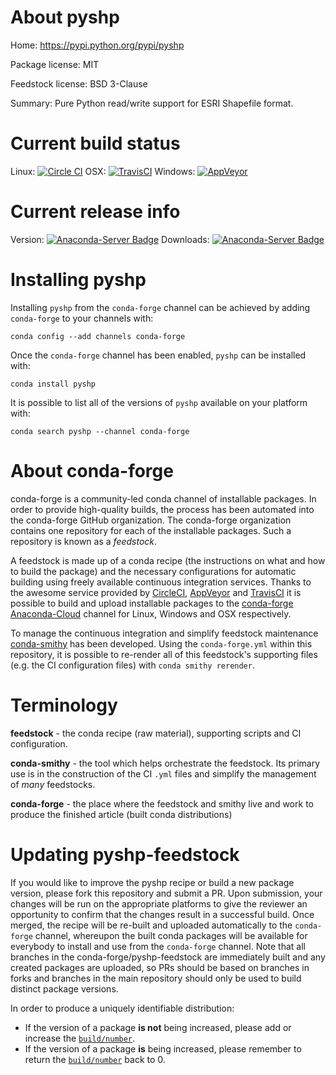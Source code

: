 About pyshp
===========

Home: https://pypi.python.org/pypi/pyshp

Package license: MIT

Feedstock license: BSD 3-Clause

Summary: Pure Python read/write support for ESRI Shapefile format.



Current build status
====================

Linux: [![Circle CI](https://circleci.com/gh/conda-forge/pyshp-feedstock.svg?style=shield)](https://circleci.com/gh/conda-forge/pyshp-feedstock)
OSX: [![TravisCI](https://travis-ci.org/conda-forge/pyshp-feedstock.svg?branch=master)](https://travis-ci.org/conda-forge/pyshp-feedstock)
Windows: [![AppVeyor](https://ci.appveyor.com/api/projects/status/github/conda-forge/pyshp-feedstock?svg=True)](https://ci.appveyor.com/project/conda-forge/pyshp-feedstock/branch/master)

Current release info
====================
Version: [![Anaconda-Server Badge](https://anaconda.org/conda-forge/pyshp/badges/version.svg)](https://anaconda.org/conda-forge/pyshp)
Downloads: [![Anaconda-Server Badge](https://anaconda.org/conda-forge/pyshp/badges/downloads.svg)](https://anaconda.org/conda-forge/pyshp)

Installing pyshp
================

Installing `pyshp` from the `conda-forge` channel can be achieved by adding `conda-forge` to your channels with:

```
conda config --add channels conda-forge
```

Once the `conda-forge` channel has been enabled, `pyshp` can be installed with:

```
conda install pyshp
```

It is possible to list all of the versions of `pyshp` available on your platform with:

```
conda search pyshp --channel conda-forge
```


About conda-forge
=================

conda-forge is a community-led conda channel of installable packages.
In order to provide high-quality builds, the process has been automated into the
conda-forge GitHub organization. The conda-forge organization contains one repository
for each of the installable packages. Such a repository is known as a *feedstock*.

A feedstock is made up of a conda recipe (the instructions on what and how to build
the package) and the necessary configurations for automatic building using freely
available continuous integration services. Thanks to the awesome service provided by
[CircleCI](https://circleci.com/), [AppVeyor](http://www.appveyor.com/)
and [TravisCI](https://travis-ci.org/) it is possible to build and upload installable
packages to the [conda-forge](https://anaconda.org/conda-forge)
[Anaconda-Cloud](http://docs.anaconda.org/) channel for Linux, Windows and OSX respectively.

To manage the continuous integration and simplify feedstock maintenance
[conda-smithy](http://github.com/conda-forge/conda-smithy) has been developed.
Using the ``conda-forge.yml`` within this repository, it is possible to re-render all of
this feedstock's supporting files (e.g. the CI configuration files) with ``conda smithy rerender``.


Terminology
===========

**feedstock** - the conda recipe (raw material), supporting scripts and CI configuration.

**conda-smithy** - the tool which helps orchestrate the feedstock.
                   Its primary use is in the construction of the CI ``.yml`` files
                   and simplify the management of *many* feedstocks.

**conda-forge** - the place where the feedstock and smithy live and work to
                  produce the finished article (built conda distributions)


Updating pyshp-feedstock
========================

If you would like to improve the pyshp recipe or build a new
package version, please fork this repository and submit a PR. Upon submission,
your changes will be run on the appropriate platforms to give the reviewer an
opportunity to confirm that the changes result in a successful build. Once
merged, the recipe will be re-built and uploaded automatically to the
`conda-forge` channel, whereupon the built conda packages will be available for
everybody to install and use from the `conda-forge` channel.
Note that all branches in the conda-forge/pyshp-feedstock are
immediately built and any created packages are uploaded, so PRs should be based
on branches in forks and branches in the main repository should only be used to
build distinct package versions.

In order to produce a uniquely identifiable distribution:
 * If the version of a package **is not** being increased, please add or increase
   the [``build/number``](http://conda.pydata.org/docs/building/meta-yaml.html#build-number-and-string).
 * If the version of a package **is** being increased, please remember to return
   the [``build/number``](http://conda.pydata.org/docs/building/meta-yaml.html#build-number-and-string)
   back to 0.
